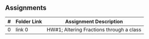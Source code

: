 ## Assignments

|  #  | Folder Link | Assignment Description |
| :-: | ----------- | ---------------------- |
|  0  | link 0      | HW#1; Altering Fractions through a class        |
